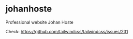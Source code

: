 # johanhoste
Professional website Johan Hoste

Check: https://github.com/tailwindcss/tailwindcss/issues/231
